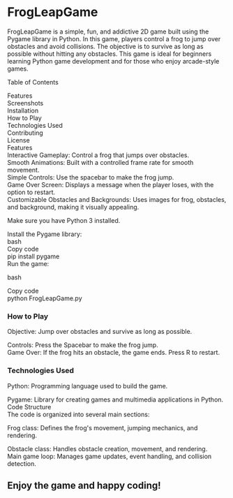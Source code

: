 # FrogLeapGame<div>
FrogLeapGame is a simple, fun, and addictive 2D game built using the Pygame library in Python. In this game, players control a frog to jump over obstacles and avoid collisions. The objective is to survive as long as possible without hitting any obstacles. This game is ideal for beginners learning Python game development and for those who enjoy arcade-style games.<div>

Table of Contents<div>
Features<div>
Screenshots<div>
Installation<div>
How to Play<div>
Technologies Used<div>
Contributing<div>
License<div>
Features<div>
Interactive Gameplay: Control a frog that jumps over obstacles.<div>
Smooth Animations: Built with a controlled frame rate for smooth movement.<div>
Simple Controls: Use the spacebar to make the frog jump.<div>
Game Over Screen: Displays a message when the player loses, with the option to restart.<div>
Customizable Obstacles and Backgrounds: Uses images for frog, obstacles, and background, making it visually appealing.<div>

Make sure you have Python 3 installed.<div>
Install the Pygame library:<div>
bash<div>
Copy code<div>
pip install pygame<div>
Run the game:<div>

bash<div>
Copy code<div>
python FrogLeapGame.py<div>
### How to Play<div>
Objective: Jump over obstacles and survive as long as possible.<div>
Controls: Press the Spacebar to make the frog jump.<div>
Game Over: If the frog hits an obstacle, the game ends. Press R to restart.<div>
### Technologies Used<div>
Python: Programming language used to build the game.<div>
Pygame: Library for creating games and multimedia applications in Python.<div>
Code Structure<div>
The code is organized into several main sections:<div>

Frog class:  Defines the frog's movement, jumping mechanics, and rendering.<div>
Obstacle class: Handles obstacle creation, movement, and rendering.<div>
Main game loop: Manages game updates, event handling, and collision detection.<div>

## Enjoy the game and happy coding!
